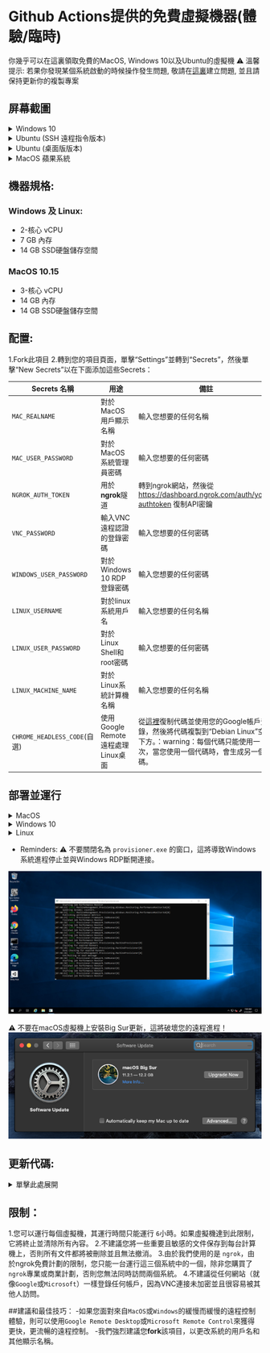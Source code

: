 # Github Actions提供的免費虛擬機器(體驗/臨時)

你幾乎可以在這裏領取免費的MacOS, Windows 10以及Ubuntu的虛擬機
:warning: 溫馨提示: 若果你發現某個系統啟動的時候操作發生問題, 敬請在[這裏](https://github.com/RealKoolisw/VirtualMachine-GithubAction/issues)建立問題, 並且請保持更新你的複製專案

## 屏幕截圖
<details>
    <summary>Windows 10</summary>
<br>
    
- Windows 10 系統版本
<img src="https://raw.githubusercontent.com/RealKoolisw/image/main/VirtualMachine-GHAction/sceenshots/268600af-c8b9-47cf-b5dd-d1c1ed6d9ce9.png">

- Windows 10 任務管理器
<img src="https://raw.githubusercontent.com/RealKoolisw/image/main/VirtualMachine-GHAction/sceenshots/0cf98258-a6fe-46bb-ac9a-ee4bb3037e3a.png" >

- Windows 10 裝置管理器
<img src="https://raw.githubusercontent.com/RealKoolisw/image/main/VirtualMachine-GHAction/sceenshots/d32cf285-5ecf-4cce-a52a-5cb54fb130c7.png">

- Windows 10 裝置規格
<img src="https://raw.githubusercontent.com/RealKoolisw/image/main/VirtualMachine-GHAction/sceenshots/e1852b80-d550-44f3-b619-86ea82902bb4.png">
    
</details>

<details>
    <summary>Ubuntu (SSH 遠程指令版本)</summary>
<br>

1. 點擊 **Run Workflox**
<img src="https://raw.githubusercontent.com/RealKoolisw/image/main/VirtualMachine-GHAction/sceenshots/96644176-D760-47D4-BED2-C47E62A6763F.png" >

2. 複製 SSH 連結
<img src="https://raw.githubusercontent.com/RealKoolisw/image/main/VirtualMachine-GHAction/sceenshots/0F804C5F-FE8F-45FA-9720-F91F212597DF.png" >

3. 從你的電腦終端機或者SSH客戶端中輸入你的SSH連結及登入方式
<img src="https://raw.githubusercontent.com/RealKoolisw/image/main/VirtualMachine-GHAction/sceenshots/78FE6C5A-7270-4986-AB8F-57EC4C9B4F44.png" >

請緊記輸入你所設定的Linux系統密碼

4. 輸入 **sudo -i** 以獲取超級用戶, 並且輸入你的密碼
<img src="https://raw.githubusercontent.com/RealKoolisw/image/main/VirtualMachine-GHAction/sceenshots/E5527744-1ED1-4550-8867-EF4EC76D6895.png" >

5. 享受你的免費6小時Linux虛擬機
<img src="https://raw.githubusercontent.com/RealKoolisw/image/main/VirtualMachine-GHAction/sceenshots/E6E9EA63-AC24-4FDB-AAF9-8B509658440A.png" >

</details>

<details>
    <summary>Ubuntu (桌面版版本)</summary>
<br>

- 桌面截圖
<img src="https://raw.githubusercontent.com/RealKoolisw/image/main/VirtualMachine-GHAction/sceenshots/4EB9C2FF-9D03-4998-A440-D7716A0F7CD0.png" >

- Linux Chrome瀏覽器
<img src="https://raw.githubusercontent.com/RealKoolisw/image/main/VirtualMachine-GHAction/sceenshots/09F0A4CF-9B30-44CD-8DC4-139D03DFC2CC.png" >

- 任意下載你喜歡的Linux軟件
<img src="https://raw.githubusercontent.com/RealKoolisw/image/main/VirtualMachine-GHAction/sceenshots/A0886141-DF1E-4379-88E7-F00EDAD87D0E.png">

</details>

<details>
    <summary>MacOS 蘋果系統</summary>
<br>

- 桌面屏幕截圖
<img src="https://raw.githubusercontent.com/RealKoolisw/image/main/VirtualMachine-GHAction/sceenshots/Screenshot%202021-02-23%20at%207.32.41%20AM.png" >

- 設定
<img src="https://raw.githubusercontent.com/RealKoolisw/image/main/VirtualMachine-GHAction/sceenshots/Screenshot%202021-02-23%20at%207.32.21%20AM.png" >

- 內存
<img src="https://raw.githubusercontent.com/RealKoolisw/image/main/VirtualMachine-GHAction/sceenshots/Screenshot%202021-02-23%20at%207.32.58%20AM.png" >

- 硬盤儲存空間
<img src="https://raw.githubusercontent.com/RealKoolisw/image/main/VirtualMachine-GHAction/sceenshots/Screenshot%202021-02-23%20at%207.33.18%20AM.png" >

- 預先下載的軟件
<img src="https://raw.githubusercontent.com/RealKoolisw/image/main/VirtualMachine-GHAction/sceenshots/Screenshot%202021-02-23%20at%207.34.10%20AM.png" >

</details>

## 機器規格:
### Windows 及 Linux:
- 2-核心 vCPU
- 7 GB 內存
- 14 GB SSD硬盤儲存空間
### MacOS 10.15
- 3-核心 vCPU
- 14 GB 內存
- 14 GB SSD硬盤儲存空間

## 配置:

1.Fork此項目
2.轉到您的項目頁面，單擊“Settings”並轉到“Secrets”，然後單擊“New Secrets”以在下面添加這些Secrets：

Secrets 名稱 | 用途 | 備註
----- | ----- | -----
`MAC_REALNAME` | 對於MacOS用戶顯示名稱 | 輸入您想要的任何名稱
`MAC_USER_PASSWORD` | 對於MacOS系統管理員密碼 | 輸入您想要的任何密碼
`NGROK_AUTH_TOKEN` | 用於**ngrok**隧道 | 轉到ngrok網站，然後從 https://dashboard.ngrok.com/auth/your-authtoken 復制API密鑰
`VNC_PASSWORD` | 輸入VNC遠程認證的登錄密碼 | 輸入您想要的任何密碼
`WINDOWS_USER_PASSWORD` | 對於Windows 10 RDP登錄密碼 | 輸入您想要的任何密碼
`LINUX_USERNAME` | 對於linux系統用戶名 | 輸入您想要的任何名稱
`LINUX_USER_PASSWORD` | 對於Linux Shell和root密碼 | 輸入您想要的任何密碼
`LINUX_MACHINE_NAME` | 對於Linux系統計算機名稱 | 輸入您想要的任何名稱
`CHROME_HEADLESS_CODE`(自選) | 使用Google Remote遠程處理Linux桌面 | 從[這裡](https://remotedesktop.google.com/headless)復制代碼並使用您的Google帳戶登錄，然後將代碼複製到“Debian Linux”空白下方。：warning：每個代碼只能使用一次，當您使用一個代碼時，會生成另一個代碼。

## 部署並運行

<details>
    <summary>MacOS</summary>
<br>
    
1. 轉到`Actions`標籤，然後選擇系統工作流程之一。

2. 點擊`Run Workflow`左側的按鈕`This workflow has a workflow_dispatch event trigger`行列.

3. 等幾分鐘.

4. 前往 https://dashboard.ngrok.com/status/tunnels 並檢查是否有一個在線隧道在運行.

5. 複製鏈接 (**不帶tcp://**) 並轉到VNC Viewer（下載並安裝），輸入鏈接以連接從網站複製的區域。

6. 在用戶名`koolisw`和您輸入的`VNC_PASSWORD`的密碼中填寫這些登錄信息。

7. 享受！

</details>

<details>
    <summary>Windows 10</summary>
<br>

1.首先，啟動Windows 10系統的操作。
2.其次，轉到 https://dashboard.ngrok.com/status/tunnels ，檢查是否有一個在線隧道在運行。
3.轉到Windows遠程桌面連接應用程序或Microsoft遠程桌面軟件以連接到Windows 10 VPS。
4.享受！

</details>

<details>
    <summary>Linux</summary>
<br>

1.首先，開始Linux System的操作。
2.其次，從控制台複製鏈接
<img src="https://raw.githubusercontent.com/RealKoolisw/image/main/VirtualMachine-GHAction/sceenshots/0F804C5F-FE8F-45FA-9720-F91F212597DF.png" >
3. 轉到MacOS Terminal或Windows CMD Terminal或ssh客戶端，然後輸入提供的命令。 然後輸入您的ssh密碼。
<img src="https://raw.githubusercontent.com/RealKoolisw/image/main/VirtualMachine-GHAction/sceenshots/78FE6C5A-7270-4986-AB8F-57EC4C9B4F44.png" >
4. ENJOY!

</details>


- Reminders:
:warning: 不要關閉名為 `provisioner.exe` 的窗口，這將導致Windows系統進程停止並與Windows RDP斷開連接。
<img src="https://raw.githubusercontent.com/RealKoolisw/image/main/VirtualMachine-GHAction/sceenshots/9a56f43b-0734-4186-b619-1588c208eb05.png">

:warning: 不要在macOS虛擬機上安裝Big Sur更新，這將破壞您的遠程進程！
<img src="https://raw.githubusercontent.com/RealKoolisw/image/main/VirtualMachine-GHAction/sceenshots/Screenshot%202021-02-23%20at%207.35.57%20AM.png">

## 更新代碼:
<details>
    <summary>單擊此處展開</summary>
<br>

1. 首先，點擊 `compare`.
<img src="https://raw.githubusercontent.com/RealKoolisw/image/main/71352891-F8EF-4A27-A7FC-34960DAE9676.jpeg">

2. 其次，按照以下說明操作，然後按`Pull Request`。
<img src="https://raw.githubusercontent.com/RealKoolisw/image/main/ED0C5969-7230-4846-A692-1E1DA63EF44E.jpeg">

3. 第三，在標題上鍵入任何內容並創建`Pull Request`。
<img src="https://raw.githubusercontent.com/RealKoolisw/image/main/F972E631-1940-4DED-8988-98C97221F6C4.jpeg">

4. 第四，在您重定向到的頁面下單擊`Merge Pull Request`。
<img src="https://raw.githubusercontent.com/RealKoolisw/image/main/65837991-741A-4DE2-A139-7CF9D0E75692.jpeg">
    
</details>

## 限制：
1.您可以運行每個虛擬機，其運行時間只能運行 `6`小時。如果虛擬機達到此限制，它將終止並清除所有內容。
2.不建議您將一些重要且敏感的文件保存到每台計算機上，否則所有文件都將被刪除並且無法撤消。
3.由於我們使用的是 `ngrok`，由於ngrok免費計劃的限制，您只能一台運行這三個系統中的一個，除非您購買了 `ngrok`專業或商業計劃，否則您無法同時訪問兩個系統。
4.不建議從任何網站（就像`Google`或`Microsoft`）一樣登錄任何帳戶，因為VNC連接未加密並且很容易被其他人訪問。

##建議和最佳技巧：
-如果您面對來自`MacOS`或`Windows`的緩慢而緩慢的遠程控制體驗，則可以使用`Google Remote Desktop`或`Microsoft Remote Control`來獲得更快，更流暢的遠程控制。
-我們強烈建議您**fork**該項目，以更改系統的用戶名和其他顯示名稱。
